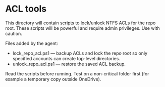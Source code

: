 ACL tools
=========

This directory will contain scripts to lock/unlock NTFS ACLs for the repo root. These scripts will be powerful and require admin privileges. Use with caution.

Files added by the agent:
- lock_repo_acl.ps1 — backup ACLs and lock the repo root so only specified accounts can create top-level directories.
- unlock_repo_acl.ps1 — restore the saved ACL backup.

Read the scripts before running. Test on a non-critical folder first (for example a temporary copy outside OneDrive).
